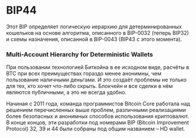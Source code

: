 BIP44
=====

Этот BIP определяет логическую иерархию для детерминированных кошельков на основе алгоритма, описанного в BIP-0032 (теперь BIP32) и схемы назначения, описанной в BIP-0043 (BIP43 с этого момента).

### Multi-Account Hierarchy for Deterministic Wallets

При пользовании технологией Биткойна в ее исходном виде, расчёты в BTC при всех преимуществах гораздо менее анонимны, чем пользование наличными деньгами. И это создаёт проблемы не только для тех, кто хочет что-либо скрыть. Блокчейн и все сделки в нём являются публичными, а это не всегда удобно.

Начиная с 2011 года, команда программистов Bitcoin Core работала над решением перечисленных выше проблем, различными реализациями более безопасных и анонимных способов использования криптовалют. В конце концов, эти разработки под номерами BIP (Bitcoin Improvement Protocol) 32, 39 и 44 были собраны под общим названием – HD wallet.


